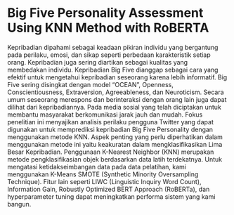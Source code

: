 # Big Five Personality Assessment Using KNN Method with RoBERTA
Kepribadian dipahami sebagai keadaan pikiran individu yang bergantung pada perilaku, emosi, dan sikap seperti perbedaan karakteristik setiap orang. Kepribadian juga sering diartikan sebagai kualitas yang membedakan individu. Kepribadian Big Five dianggap sebagai cara yang efektif untuk mengetahui kepribadian seseorang karena lebih informatif. Big Five sering disingkat dengan model “OCEAN”, Openness, Conscientiousness, Extraversion, Agreeableness, dan Neuroticism. Secara umum seseorang merespons dan berinteraksi dengan orang lain juga dapat dilihat dari kepribadiannya. Pada media sosial yang telah diciptakan untuk membantu masyarakat berkomunikasi jarak jauh dan mudah.  Fokus penelitian ini menyajikan analisis perilaku pengguna Twitter yang dapat digunakan untuk memprediksi kepribadian Big Five Personality dengan menggunakan metode KNN. Aspek penting yang perlu diperhatikan dalam menggunakan metode ini yaitu keakuratan dalam mengklasifikasikan Lima Besar Kepribadian. 
Penggunaan K-Nearest Neighbor (KNN) merupakan metode pengklasifikasian objek berdasarkan data latih terdekatnya. Untuk mengatasi ketidakseimbangan data pada data pelatihan, kami menggunakan K-Means SMOTE (Synthetic Minority Oversampling Technique). Fitur lain seperti LIWC (Linguistic Inquiry Word Count), Information Gain, Robustly Optimized BERT Approach (RoBERTa), dan hyperparameter tuning dapat meningkatkan performa sistem yang kami bangun. 
